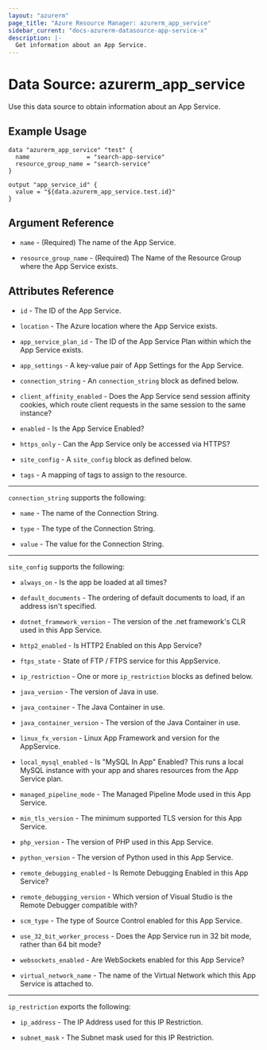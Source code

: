 ```yaml
---
layout: "azurerm"
page_title: "Azure Resource Manager: azurerm_app_service"
sidebar_current: "docs-azurerm-datasource-app-service-x"
description: |-
  Get information about an App Service.
---
```


# Data Source: azurerm_app_service

Use this data source to obtain information about an App Service.

## Example Usage

```hcl
data "azurerm_app_service" "test" {
  name                = "search-app-service"
  resource_group_name = "search-service"
}

output "app_service_id" {
  value = "${data.azurerm_app_service.test.id}"
}
```

## Argument Reference

* `name` - (Required) The name of the App Service.

* `resource_group_name` - (Required) The Name of the Resource Group where the App Service exists.

## Attributes Reference

* `id` - The ID of the App Service.

* `location` - The Azure location where the App Service exists.

* `app_service_plan_id` - The ID of the App Service Plan within which the App Service exists.

* `app_settings` - A key-value pair of App Settings for the App Service.

* `connection_string` - An `connection_string` block as defined below.

* `client_affinity_enabled` - Does the App Service send session affinity cookies, which route client requests in the same session to the same instance?

* `enabled` - Is the App Service Enabled?

* `https_only` - Can the App Service only be accessed via HTTPS?

* `site_config` - A `site_config` block as defined below.

* `tags` - A mapping of tags to assign to the resource.

---

`connection_string` supports the following:

* `name` - The name of the Connection String.

* `type` - The type of the Connection String.

* `value` - The value for the Connection String.

---

`site_config` supports the following:

* `always_on` - Is the app be loaded at all times?

* `default_documents` - The ordering of default documents to load, if an address isn't specified.

* `dotnet_framework_version` - The version of the .net framework's CLR used in this App Service.

* `http2_enabled` - Is HTTP2 Enabled on this App Service?

* `ftps_state` - State of FTP / FTPS service for this AppService.

* `ip_restriction` - One or more `ip_restriction` blocks as defined below.

* `java_version` - The version of Java in use.

* `java_container` - The Java Container in use.

* `java_container_version` - The version of the Java Container in use.

* `linux_fx_version` - Linux App Framework and version for the AppService.

* `local_mysql_enabled` - Is "MySQL In App" Enabled? This runs a local MySQL instance with your app and shares resources from the App Service plan.

* `managed_pipeline_mode` - The Managed Pipeline Mode used in this App Service.

* `min_tls_version` - The minimum supported TLS version for this App Service.

* `php_version` - The version of PHP used in this App Service.

* `python_version` - The version of Python used in this App Service.

* `remote_debugging_enabled` - Is Remote Debugging Enabled in this App Service?

* `remote_debugging_version` - Which version of Visual Studio is the Remote Debugger compatible with?

* `scm_type` - The type of Source Control enabled for this App Service.

* `use_32_bit_worker_process` - Does the App Service run in 32 bit mode, rather than 64 bit mode?

* `websockets_enabled` - Are WebSockets enabled for this App Service?

* `virtual_network_name` - The name of the Virtual Network which this App Service is attached to.

---

`ip_restriction` exports the following:

* `ip_address` - The IP Address used for this IP Restriction.

* `subnet_mask` - The Subnet mask used for this IP Restriction.
